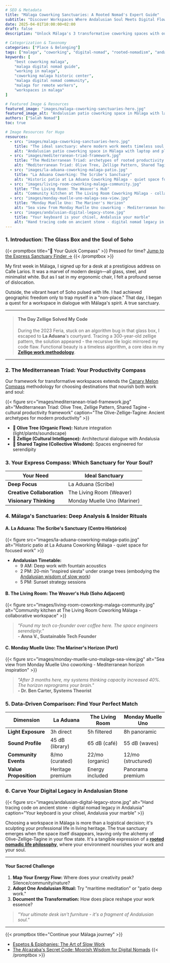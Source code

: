 ```yaml
---
# SEO & Metadata
title: "Málaga Coworking Sanctuaries: A Rooted Nomad's Expert Guide"
subtitle: "Discover Workspaces Where Andalusian Soul Meets Digital Flow"
date: 2025-04-01T10:00:00+02:00
draft: false
description: "Unlock Málaga's 3 transformative coworking spaces with our Mediterranean Triad framework. Includes insider rituals, data comparisons, and cultural insights for digital nomads. Find your perfect workspace sanctuary."

# Categorization & Taxonomy
categories: ["Place & Belonging"]
tags: ["malaga", "coworking", "digital-nomad", "rooted-nomadism", "andalusian-culture", "productivity-rituals"]
keywords: [
    "best coworking malaga",
    "malaga digital nomad guide",
    "working in malaga",
    "coworking malaga historic center",
    "malaga digital nomad community",
    "malaga for remote workers",
    "workspaces in malaga"
]

# Featured Image & Resources
featured_image: "images/malaga-coworking-sanctuaries-hero.jpg"
featured_image_alt: "Andalusian patio coworking space in Málaga with laptop and plants - ideal rooted nomad workspace"
authors: ["Salah Nomad"]
toc: true

# Image Resources for Hugo
resources:
  - src: "images/malaga-coworking-sanctuaries-hero.jpg"
    title: "The ideal sanctuary: where modern work meets timeless soul."
    alt: "Andalusian patio coworking space in Málaga with laptop and plants - ideal rooted nomad workspace"
  - src: "images/mediterranean-triad-framework.jpg"
    title: "The Mediterranean Triad: archetypes of rooted productivity."
    alt: "Mediterranean Triad: Olive Tree, Zellige Pattern, Shared Tagine - cultural productivity framework"
  - src: "images/la-aduana-coworking-malaga-patio.jpg"
    title: "La Aduana Coworking: The Scribe's Sanctuary"
    alt: "Historic patio at La Aduana Coworking Málaga - quiet space for focused work"
  - src: "images/living-room-coworking-malaga-community.jpg"
    title: "The Living Room: The Weaver's Hub"
    alt: "Community kitchen at The Living Room Coworking Málaga - collaborative workspace"
  - src: "images/monday-muelle-uno-malaga-sea-view.jpg"
    title: "Monday Muelle Uno: The Mariner's Horizon"
    alt: "Sea view from Monday Muelle Uno coworking - Mediterranean horizon inspiration"
  - src: "images/andalusian-digital-legacy-stone.jpg"
    title: "Your keyboard is your chisel, Andalusia your marble"
    alt: "Hand tracing code on ancient stone - digital nomad legacy in Andalusia"
---
```


### 1. Introduction: The Glass Box and the Soul of Soho

{{< promptbox title="🚀 Your Quick Compass" >}}
Pressed for time? [Jump to the Express Sanctuary Finder →](#3-your-express-compass-which-sanctuary-for-your-soul)
{{< /promptbox >}}

My first week in Málaga, I signed up for a desk at a prestigious address on Calle Larios. It was a marvel of modern design—all glass, steel, and minimalist white. But as I sat in my ergonomic chair, I felt a profound sense of dislocation.

Outside, the vibrant heart of Soho pulsed with life. I had achieved geographic freedom only to trap myself in a "non-place." That day, I began a quest for a workspace in dialogue with Málaga's spirit. A true sanctuary.

---
> #### **The Day Zellige Solved My Code**
>
> During the 2023 Feria, stuck on an algorithm bug in that glass box, I escaped to **La Aduana**'s courtyard. Tracing a 300-year-old zellige pattern, the solution appeared - the recursive tile logic mirrored my code flaw. Functional beauty is a timeless algorithm, a core idea in my [**Zellige work methodology**](/work-productivity/zellige-blueprint/).
---

### 2. The Mediterranean Triad: Your Productivity Compass

Our framework for transformative workspaces extends the [Canary Melon Compass](/place-belonging/canary-melon-compass/) methodology for choosing destinations that nourish both work and soul:

{{< figure src="images/mediterranean-triad-framework.jpg" alt="Mediterranean Triad: Olive Tree, Zellige Pattern, Shared Tagine - cultural productivity framework" caption="The Olive-Zellige-Tagine: Ancient archetypes for modern productivity" >}}

*   **🌿 Olive Tree (Organic Flow):** Nature integration (light/plants/soundscape)
*   **🏺 Zellige (Cultural Intelligence):** Architectural dialogue with Andalusia
*   **🤝 Shared Tagine (Collective Wisdom):** Spaces engineered for serendipity

### 3. Your Express Compass: Which Sanctuary for Your Soul?

| Your Need | Ideal Sanctuary |
|-----------|-----------------|
| **Deep Focus** | La Aduana (Scribe) |
| **Creative Collaboration** | The Living Room (Weaver) |
| **Visionary Thinking** | Monday Muelle Uno (Mariner) |

### 4. Málaga's Sanctuaries: Deep Analysis & Insider Rituals

#### **A. La Aduana: The Scribe's Sanctuary** (Centro Histórico)
{{< figure src="images/la-aduana-coworking-malaga-patio.jpg" alt="Historic patio at La Aduana Coworking Málaga - quiet space for focused work" >}}

*   **Andalusian Timetable:**
    - 9 AM: Deep work with fountain acoustics
    - 2 PM: 20-min "inspired siesta" under orange trees (embodying the [Andalusian wisdom of slow work](/work-productivity/espetos-epiphanies/))
    - 5 PM: Sunset strategy sessions

#### **B. The Living Room: The Weaver's Hub** (Soho Adjacent)
{{< figure src="images/living-room-coworking-malaga-community.jpg" alt="Community kitchen at The Living Room Coworking Málaga - collaborative workspace" >}}

> *"Found my tech co-founder over coffee here. The space engineers serendipity."*  
> **- Anna V., Sustainable Tech Founder**

#### **C. Monday Muelle Uno: The Mariner's Horizon** (Port)
{{< figure src="images/monday-muelle-uno-malaga-sea-view.jpg" alt="Sea view from Monday Muelle Uno coworking - Mediterranean horizon inspiration" >}}

> *"After 3 months here, my systems thinking capacity increased 40%. The horizon reprograms your brain."*  
> **- Dr. Ben Carter, Systems Theorist**

### 5. Data-Driven Comparison: Find Your Perfect Match

| Dimension | La Aduana | The Living Room | Monday Muelle Uno |
|-----------|-----------|----------------|-------------------|
| **Light Exposure** | 3h direct | 5h filtered | 8h panoramic |
| **Sound Profile** | 45 dB (library) | 65 dB (café) | 55 dB (waves) |
| **Community Events** | 8/mo (curated) | 22/mo (organic) | 12/mo (structured) |
| **Value Proposition** | Heritage premium | Energy included | Panorama premium |

### 6. Carve Your Digital Legacy in Andalusian Stone

{{< figure src="images/andalusian-digital-legacy-stone.jpg" alt="Hand tracing code on ancient stone - digital nomad legacy in Andalusia" caption="Your keyboard is your chisel, Andalusia your marble" >}}

Choosing a workspace in Málaga is more than a logistical decision; it's sculpting your professional life in living heritage. The true sanctuary emerges when the space itself disappears, leaving only the alchemy of Olive-Zellige-Tagine in your flow state. It's a tangible expression of a **[rooted nomadic life philosophy](/stories-wisdom/rooted-nomadism-philosophy/)**, where your environment nourishes your work and your soul.

---

#### **Your Sacred Challenge**
1.  **Map Your Energy Flow:** Where does your creativity peak? Silence/community/nature?
2.  **Adopt One Andalusian Ritual:** Try "maritime meditation" or "patio deep work."
3.  **Document the Transformation:** How does place reshape your work essence?

> *"Your ultimate desk isn't furniture - it's a fragment of Andalusian soul."*

---

{{< promptbox title="Continue your Málaga journey" >}}
- [Espetos & Epiphanies: The Art of Slow Work](/work-productivity/espetos-epiphanies/)
- [The Alcazaba's Secret Code: Moorish Wisdom for Digital Nomads](/place-belonging/malaga-alcazaba-code/)
{{< /promptbox >}}